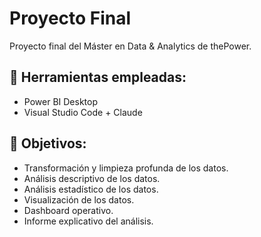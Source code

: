 # Proyecto Final
Proyecto final del Máster en Data &amp; Analytics de thePower.

## 🔧 Herramientas empleadas:
- Power BI Desktop
- Visual Studio Code + Claude

## 👷 Objetivos:
- Transformación y limpieza profunda de los datos.
- Análisis descriptivo de los datos.
- Análisis estadístico de los datos.
- Visualización de los datos.
- Dashboard operativo.
- Informe explicativo del análisis.
